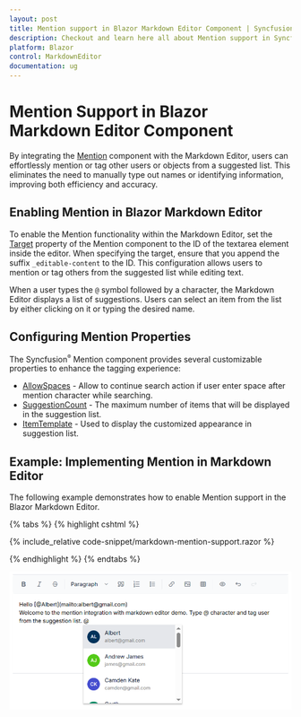```yaml
---
layout: post
title: Mention support in Blazor Markdown Editor Component | Syncfusion
description: Checkout and learn here all about Mention support in Syncfusion Blazor Markdown Editor component and more.
platform: Blazor
control: MarkdownEditor
documentation: ug
---
```


# Mention Support in Blazor Markdown Editor Component

By integrating the [Mention](https://blazor.syncfusion.com/documentation/mention/getting-started) component with the Markdown Editor, users can effortlessly mention or tag other users or objects from a suggested list. This eliminates the need to manually type out names or identifying information, improving both efficiency and accuracy.

## Enabling Mention in Blazor Markdown Editor

To enable the Mention functionality within the Markdown Editor, set the [Target](https://help.syncfusion.com/cr/blazor/Syncfusion.Blazor.DropDowns.SfMention-1.html#Syncfusion_Blazor_DropDowns_SfMention_1_Target)  property of the Mention component to the ID of the textarea element inside the editor. When specifying the target, ensure that you append the suffix `_editable-content` to the ID. This configuration allows users to mention or tag others from the suggested list while editing text.

When a user types the `@` symbol followed by a character, the Markdown Editor displays a list of suggestions. Users can select an item from the list by either clicking on it or typing the desired name.

## Configuring Mention Properties

The Syncfusion<sup style="font-size:70%">&reg;</sup> Mention component provides several customizable properties to enhance the tagging experience:

* [AllowSpaces](https://help.syncfusion.com/cr/blazor/Syncfusion.Blazor.DropDowns.SfMention-1.html#Syncfusion_Blazor_DropDowns_SfMention_1_AllowSpaces) - Allow to continue search action if user enter space after mention character while searching.
* [SuggestionCount](https://help.syncfusion.com/cr/blazor/Syncfusion.Blazor.DropDowns.SfMention-1.html#Syncfusion_Blazor_DropDowns_SfMention_1_SuggestionCount) - The maximum number of items that will be displayed in the suggestion list.
* [ItemTemplate](https://help.syncfusion.com/cr/blazor/Syncfusion.Blazor.DropDowns.SfDropDownBase-1.html#Syncfusion_Blazor_DropDowns_SfDropDownBase_1_ItemTemplate) - Used to display the customized appearance in suggestion list.

## Example: Implementing Mention in Markdown Editor

The following example demonstrates how to enable Mention support in the Blazor Markdown Editor.

{% tabs %}
{% highlight cshtml %}

{% include_relative code-snippet/markdown-mention-support.razor %}

{% endhighlight %}
{% endtabs %}

![Blazor Markdown Mention support](./images/blazor-markdowneditor-markdown-mention.png)